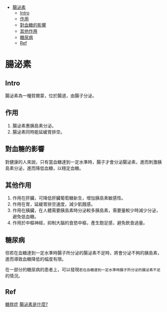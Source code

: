 <!-- TOC start (generated with https://github.com/derlin/bitdowntoc) -->

- [腸泌素](#)
   * [Intro](#intro)
   * [作用](#-1)
   * [對血糖的影響](#-2)
   * [其他作用](#-3)
   * [糖尿病](#-4)
   * [Ref](#ref)

<!-- TOC end -->

<!-- TOC --><a name=""></a>
# 腸泌素
<!-- TOC --><a name="intro"></a>
## Intro
腸泌素為一種賀爾蒙，位於腸道，由腸子分泌。

<!-- TOC --><a name="-1"></a>
## 作用
1. 腸泌素惠胰島素分泌。
2. 腸泌素同時能延緩胃排空。

<!-- TOC --><a name="-2"></a>
## 對血糖的影響
對健康的人來說，只有當血糖達到一定水準時，腸子才會分泌腸泌素，進而刺激胰島素分泌，進而降低血糖，以穩定血糖。

<!-- TOC --><a name="-3"></a>
## 其他作用
1. 作用在肝臟，可降低肝臟葡萄糖新生，增加胰島素敏感性。
2. 作用在胃，延緩胃排空速度，減少飢餓感。
3. 作用在胰臟，在人體需要胰島素時分泌較多胰島素，需要量較少時減少分泌，避免低血糖。
4. 作用於中樞神經，抑制大腦的食慾中樞，產生飽足感，避免飲食過量。

<!-- TOC --><a name="-4"></a>
## 糖尿病
但若在血糖達到一定水準時腸子所分泌的腸泌素不足時，將會分泌不夠的胰島素，進而導致血糖降低的幅度有限。

在一部分的糖尿病的患者上，可以發現`若在血糖達到一定水準時腸子所分泌的腸泌素不足`的情況。

<!-- TOC --><a name="ref"></a>
## Ref
[糖胖症](https://www.commonhealth.com.tw/article/82748)
[腸泌素是什麼?](https://www.commonhealth.com.tw/diabetes/article/66)
